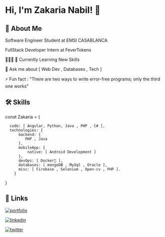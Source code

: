 
# Hi, I'm Zakaria Nabil! 👋


## 🚀 About Me
Software Engineer Student at EMSI CASABLANCA

FullStack Developer Intern at FeverTokens

👨🏻‍💻 🧠 Currently Learning New Skills

💬 Ask me about [ Web Dev , Databases , Tech ]

⚡️ Fun fact : "There are two ways to write error-free programs; only the third one works"  




## 🛠 Skills
const Zakaria = {  
      
      code: [ Angular, Python, Java , PHP , C# ],   
      technologies: {
          backend: {
             PHP , Java
          },    
          mobileApp: {
              native: [ Android Development ]
          },   
          devOps: [ Docker🐳 ],  
          databases: [ mongoDB , MySql , Oracle ],   
          misc: [ Firebase , Selenium , Open-cv , PHP ]. 
        }
}


## 🔗 Links
[![portfolio](https://img.shields.io/badge/my_portfolio-000?style=for-the-badge&logoColor=white)](https://www.nabilzakaria.software/)

[![linkedin](https://img.shields.io/badge/linkedin-0A66C2?style=for-the-badge&logo=linkedin&logoColor=white)](https://www.linkedin.com/in/zakaria-nabil-36259a1a5)

[![twitter](https://img.shields.io/badge/medium-black?style=for-the-badge&logo=medium&logoColor=white)](https://medium.com/@zakarianabil68)

